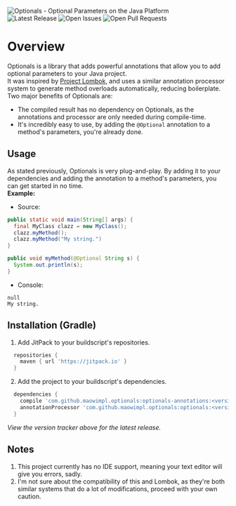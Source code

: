 ![Optionals - Optional Parameters on the Java Platform](https://i.imgur.com/sRcImT8.png)
<br>
![Latest Release](https://img.shields.io/github/v/release/maowimpl/optionals?style=flat-square)
![Open Issues](https://img.shields.io/github/issues/maowimpl/optionals?style=flat-square)
![Open Pull Requests](https://img.shields.io/github/issues-pr/maowimpl/optionals?style=flat-square)

# Overview

Optionals is a library that adds powerful annotations that allow you to add optional parameters to your Java project.<br>
It was inspired by [Project Lombok](https://projectlombok.org/), and uses a similar annotation processor system to generate method overloads automatically, reducing boilerplate.<br>
Two major benefits of Optionals are:
* The compiled result has no dependency on Optionals, as the annotations and processor are only needed during compile-time.
* It's incredibly easy to use, by adding the `@Optional` annotation to a method's parameters, you're already done.

## Usage

As stated previously, Optionals is very plug-and-play. By adding it to your dependencies and adding the annotation to a method's parameters, you can get started in no time.<br>
**Example:**
* Source:
```java
public static void main(String[] args) {
  final MyClass clazz = new MyClass();
  clazz.myMethod();
  clazz.myMethod("My string.")
}

public void myMethod(@Optional String s) {
  System.out.println(s);
}
```
* Console:
```
null
My string.
```

## Installation (Gradle)

1. Add JitPack to your buildscript's repositories.
```groovy
  repositories {
    maven { url 'https://jitpack.io' }
  }
```
2. Add the project to your buildscript's dependencies.
```groovy
  dependencies {
    compile 'com.github.maowimpl.optionals:optionals-annotations:<version>'
    annotationProcessor 'com.github.maowimpl.optionals:optionals:<version>'
  }
```
*View the version tracker above for the latest release.*

## Notes

1. This project currently has no IDE support, meaning your text editor will give you errors, sadly.
2. I'm not sure about the compatibility of this and Lombok, as they're both similar systems that do a lot of modifications, proceed with your own caution.
